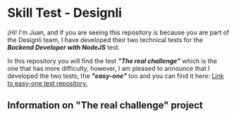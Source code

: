 # Skill Test - Designli

¡Hi! I'm Juan, and if you are seeing this repository is because you are part of the Designli team, I have developed their two technical tests for the **_Backend Developer with NodeJS_** test.

In this repository you will find the test **_"The real challenge"_** which is the one that has more difficulty, however, I am pleased to announce that I developed the two tests, the **_"easy-one"_** too and you can find it here: [Link to easy-one test repository.](https://github.com/juancalderonx/easy-one-designli)

## Information on "The real challenge" project
